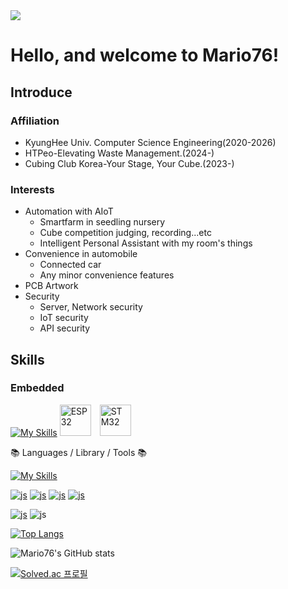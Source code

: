 <img src="https://capsule-render.vercel.app/api?type=waving&color=08a0d1&height=150&section=header&text=Mario76's%20Profile&fontSize=42" />

# Hello, and welcome to Mario76!

## Introduce

### Affiliation
- KyungHee Univ. Computer Science Engineering(2020-2026)
- HTPeo-Elevating Waste Management.(2024-)
- Cubing Club Korea-Your Stage, Your Cube.(2023-)
  
### Interests
- Automation with AIoT
  - Smartfarm in seedling nursery
  - Cube competition judging, recording...etc
  - Intelligent Personal Assistant with my room's things
- Convenience in automobile
  - Connected car
  - Any minor convenience features
- PCB Artwork
- Security
  - Server, Network security
  - IoT security
  - API security

 ## Skills
 ### Embedded
 [![My Skills](https://skillicons.dev/icons?i=arduino,raspberrypi,css,wasm)](https://skillicons.dev)
 <img src="https://upload.wikimedia.org/wikipedia/commons/0/0f/Espressif_logo.svg" alt="ESP32" width="50" height="50" style="margin-right:10px"/>
 <img src="https://upload.wikimedia.org/wikipedia/commons/3/3e/STM32_logo.svg" alt="STM32" width="50" height="50" style="margin-right:10px"/>
 
📚 Languages / Library / Tools 📚

[![My Skills](https://skillicons.dev/icons?i=js,html,css,wasm)](https://skillicons.dev)

<a href='https://react.dev/'>![js](https://img.shields.io/badge/React-20232A?style=flat&logo=react&logoColor=61DAFB)</a>
<a href='https://axios-http.com/kr/docs/intro'>![js](https://img.shields.io/badge/Axios-5A29E4?style=flat&logo=Axios&logoColor=white)</a>
<a href='https://recoiljs.org/ko/'>![js](https://img.shields.io/badge/Recoil-3578E5?style=flat&logo=Recoil&logoColor=white)</a>
<a href='https://styled-components.com/'>![js](https://img.shields.io/badge/styled--components-DB7093?style=flat&logo=styled-components&logoColor=white)</a>


<a href='https://grafana.com/'>![js](https://img.shields.io/badge/grafana-%23F46800.svg?style=flat&logo=grafana&logoColor=white)</a>
![js](https://img.shields.io/badge/Visual_Studio_Code-0078D4?style=flat&logo=visual%20studio%20code&logoColor=white)


</div>

[![Top Langs](https://github-readme-stats.vercel.app/api/top-langs/?username=Mario76-soldier)](https://github.com/anuraghazra/github-readme-stats)  

![Mario76's GitHub stats](https://github-readme-stats.vercel.app/api?username=Mario76-soldier&theme=default&show_icons=true)  

[![Solved.ac
프로필](http://mazassumnida.wtf/api/generate_badge?boj=mario201)](https://solved.ac/mario201)  
